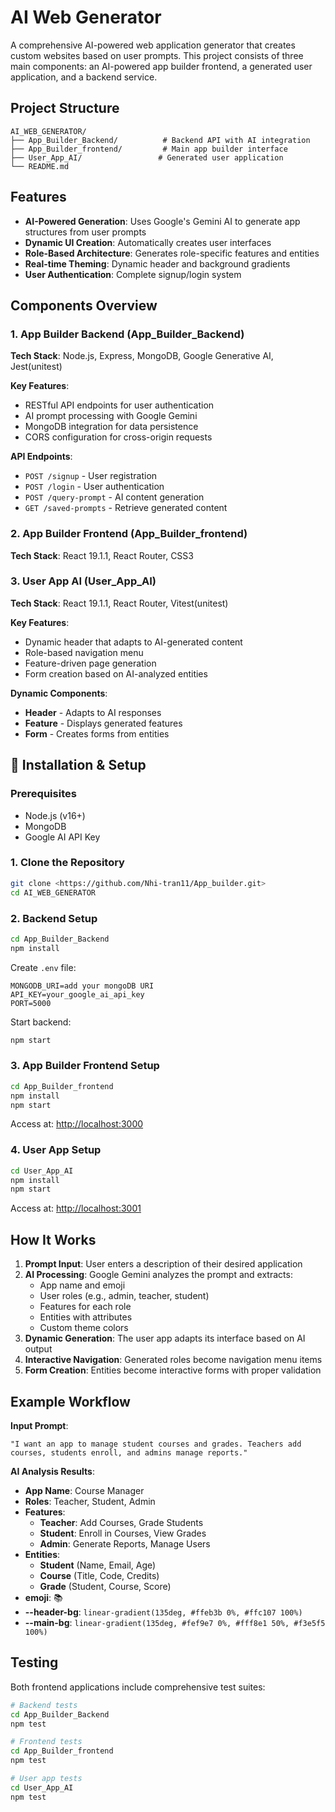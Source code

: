 # AI Web Generator

A comprehensive AI-powered web application generator that creates custom websites based on user prompts. This project consists of three main components: an AI-powered app builder frontend, a generated user application, and a backend service.

## Project Structure

```
AI_WEB_GENERATOR/
├── App_Builder_Backend/          # Backend API with AI integration
├── App_Builder_frontend/         # Main app builder interface
├── User_App_AI/                 # Generated user application
└── README.md
```

## Features

- **AI-Powered Generation**: Uses Google's Gemini AI to generate app structures from user prompts
- **Dynamic UI Creation**: Automatically creates user interfaces 
- **Role-Based Architecture**: Generates role-specific features and entities
- **Real-time Theming**: Dynamic header and background gradients
- **User Authentication**: Complete signup/login system


##  Components Overview

### 1. App Builder Backend (App_Builder_Backend)

**Tech Stack**: Node.js, Express, MongoDB, Google Generative AI, Jest(unitest)

**Key Features**:
- RESTful API endpoints for user authentication
- AI prompt processing with Google Gemini
- MongoDB integration for data persistence
- CORS configuration for cross-origin requests

**API Endpoints**:
- `POST /signup` - User registration
- `POST /login` - User authentication  
- `POST /query-prompt` - AI content generation
- `GET /saved-prompts` - Retrieve generated content

### 2. App Builder Frontend (App_Builder_frontend)

**Tech Stack**: React 19.1.1, React Router, CSS3

### 3. User App AI (User_App_AI)

**Tech Stack**: React 19.1.1, React Router, Vitest(unitest)

**Key Features**:
- Dynamic header that adapts to AI-generated content
- Role-based navigation menu
- Feature-driven page generation
- Form creation based on AI-analyzed entities

**Dynamic Components**:
- **Header** - Adapts to AI responses
- **Feature** - Displays generated features
- **Form** - Creates forms from entities

## 🔧 Installation & Setup

### Prerequisites
- Node.js (v16+)
- MongoDB
- Google AI API Key

### 1. Clone the Repository
```bash
git clone <https://github.com/Nhi-tran11/App_builder.git>
cd AI_WEB_GENERATOR
```

### 2. Backend Setup
```bash
cd App_Builder_Backend
npm install
```

Create `.env` file:
```env
MONGODB_URI=add your mongoDB URI
API_KEY=your_google_ai_api_key
PORT=5000
```

Start backend:
```bash
npm start
```

### 3. App Builder Frontend Setup
```bash
cd App_Builder_frontend
npm install
npm start
```
Access at: [http://localhost:3000](http://localhost:3000)

### 4. User App Setup
```bash
cd User_App_AI
npm install
npm start
```
Access at: [http://localhost:3001](http://localhost:3001)

## How It Works

1. **Prompt Input**: User enters a description of their desired application
2. **AI Processing**: Google Gemini analyzes the prompt and extracts:
   - App name and emoji
   - User roles (e.g., admin, teacher, student)
   - Features for each role
   - Entities with attributes
   - Custom theme colors
3. **Dynamic Generation**: The user app adapts its interface based on AI output
4. **Interactive Navigation**: Generated roles become navigation menu items
5. **Form Creation**: Entities become interactive forms with proper validation

## Example Workflow

**Input Prompt**: 
```
"I want an app to manage student courses and grades. Teachers add courses, students enroll, and admins manage reports."
```

**AI Analysis Results**:
- **App Name**: Course Manager  
- **Roles**: Teacher, Student, Admin  
- **Features**:  
  - **Teacher**: Add Courses, Grade Students  
  - **Student**: Enroll in Courses, View Grades  
  - **Admin**: Generate Reports, Manage Users  
- **Entities**:  
  - **Student** (Name, Email, Age)  
  - **Course** (Title, Code, Credits)  
  - **Grade** (Student, Course, Score)  
- **emoji**: 📚  
- **--header-bg**: `linear-gradient(135deg, #ffeb3b 0%, #ffc107 100%)`  
- **--main-bg**: `linear-gradient(135deg, #fef9e7 0%, #fff8e1 50%, #f3e5f5 100%)`  

## Testing

Both frontend applications include comprehensive test suites:

```bash
# Backend tests
cd App_Builder_Backend
npm test

# Frontend tests  
cd App_Builder_frontend
npm test

# User app tests
cd User_App_AI  
npm test
```

